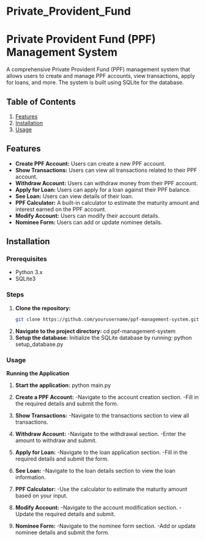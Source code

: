 # Private_Provident_Fund
# Private Provident Fund (PPF) Management System

A comprehensive Private Provident Fund (PPF) management system that allows users to create and manage PPF accounts, view transactions, apply for loans, and more. The system is built using SQLite for the database.

## Table of Contents
1. [Features](#features)
2. [Installation](#installation)
3. [Usage](#usage)

   
## Features

- **Create PPF Account:** Users can create a new PPF account.
- **Show Transactions:** Users can view all transactions related to their PPF account.
- **Withdraw Account:** Users can withdraw money from their PPF account.
- **Apply for Loan:** Users can apply for a loan against their PPF balance.
- **See Loan:** Users can view details of their loan.
- **PPF Calculator:** A built-in calculator to estimate the maturity amount and interest earned on the PPF account.
- **Modify Account:** Users can modify their account details.
- **Nominee Form:** Users can add or update nominee details.

## Installation

### Prerequisites
- Python 3.x
- SQLite3

### Steps

1. **Clone the repository:**
   ```bash
   git clone https://github.com/yourusername/ppf-management-system.git
2. **Navigate to the project directory:**
   cd ppf-management-system
3. **Setup the database:**
   Initialize the SQLite database by running:
   python setup_database.py

### Usage
**Running the Application**
  1.  **Start the application:**
     python main.py

  2. **Create a PPF Account:**
    -Navigate to the account creation section.
    -Fill in the required details and submit the form.
     
  3. **Show Transactions:**
     -Navigate to the transactions section to view all transactions.
     
  4. **Withdraw Account:**
     -Navigate to the withdrawal section.
     -Enter the amount to withdraw and submit.

  5. **Apply for Loan:**
     -Navigate to the loan application section.
     -Fill in the required details and submit the form.

  6. **See Loan:**
     -Navigate to the loan details section to view the loan information.

  7. **PPF Calculator:**
     -Use the calculator to estimate the maturity amount based on your input.

  8. **Modify Account:**
     -Navigate to the account modification section.
     -Update the required details and submit.

  9. **Nominee Form:**
      -Navigate to the nominee form section.
      -Add or update nominee details and submit the form.
